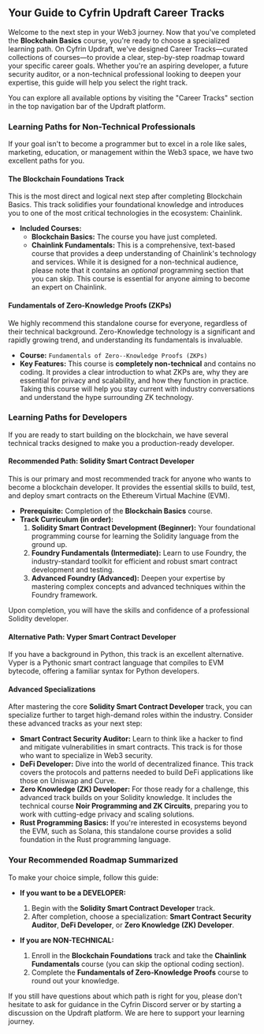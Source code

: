 ## Your Guide to Cyfrin Updraft Career Tracks

Welcome to the next step in your Web3 journey. Now that you've completed the **Blockchain Basics** course, you're ready to choose a specialized learning path. On Cyfrin Updraft, we've designed Career Tracks—curated collections of courses—to provide a clear, step-by-step roadmap toward your specific career goals. Whether you're an aspiring developer, a future security auditor, or a non-technical professional looking to deepen your expertise, this guide will help you select the right track.

You can explore all available options by visiting the "Career Tracks" section in the top navigation bar of the Updraft platform.

### Learning Paths for Non-Technical Professionals

If your goal isn't to become a programmer but to excel in a role like sales, marketing, education, or management within the Web3 space, we have two excellent paths for you.

#### The Blockchain Foundations Track

This is the most direct and logical next step after completing Blockchain Basics. This track solidifies your foundational knowledge and introduces you to one of the most critical technologies in the ecosystem: Chainlink.

*   **Included Courses:**
    *   **Blockchain Basics:** The course you have just completed.
    *   **Chainlink Fundamentals:** This is a comprehensive, text-based course that provides a deep understanding of Chainlink's technology and services. While it is designed for a non-technical audience, please note that it contains an *optional* programming section that you can skip. This course is essential for anyone aiming to become an expert on Chainlink.

#### Fundamentals of Zero-Knowledge Proofs (ZKPs)

We highly recommend this standalone course for everyone, regardless of their technical background. Zero-Knowledge technology is a significant and rapidly growing trend, and understanding its fundamentals is invaluable.

*   **Course:** `Fundamentals of Zero--Knowledge Proofs (ZKPs)`
*   **Key Features:** This course is **completely non-technical** and contains no coding. It provides a clear introduction to what ZKPs are, why they are essential for privacy and scalability, and how they function in practice. Taking this course will help you stay current with industry conversations and understand the hype surrounding ZK technology.

### Learning Paths for Developers

If you are ready to start building on the blockchain, we have several technical tracks designed to make you a production-ready developer.

#### Recommended Path: Solidity Smart Contract Developer

This is our primary and most recommended track for anyone who wants to become a blockchain developer. It provides the essential skills to build, test, and deploy smart contracts on the Ethereum Virtual Machine (EVM).

*   **Prerequisite:** Completion of the **Blockchain Basics** course.
*   **Track Curriculum (in order):**
    1.  **Solidity Smart Contract Development (Beginner):** Your foundational programming course for learning the Solidity language from the ground up.
    2.  **Foundry Fundamentals (Intermediate):** Learn to use Foundry, the industry-standard toolkit for efficient and robust smart contract development and testing.
    3.  **Advanced Foundry (Advanced):** Deepen your expertise by mastering complex concepts and advanced techniques within the Foundry framework.

Upon completion, you will have the skills and confidence of a professional Solidity developer.

#### Alternative Path: Vyper Smart Contract Developer

If you have a background in Python, this track is an excellent alternative. Vyper is a Pythonic smart contract language that compiles to EVM bytecode, offering a familiar syntax for Python developers.

#### Advanced Specializations

After mastering the core **Solidity Smart Contract Developer** track, you can specialize further to target high-demand roles within the industry. Consider these advanced tracks as your next step:

*   **Smart Contract Security Auditor:** Learn to think like a hacker to find and mitigate vulnerabilities in smart contracts. This track is for those who want to specialize in Web3 security.
*   **DeFi Developer:** Dive into the world of decentralized finance. This track covers the protocols and patterns needed to build DeFi applications like those on Uniswap and Curve.
*   **Zero Knowledge (ZK) Developer:** For those ready for a challenge, this advanced track builds on your Solidity knowledge. It includes the technical course **Noir Programming and ZK Circuits**, preparing you to work with cutting-edge privacy and scaling solutions.
*   **Rust Programming Basics:** If you're interested in ecosystems beyond the EVM, such as Solana, this standalone course provides a solid foundation in the Rust programming language.

### Your Recommended Roadmap Summarized

To make your choice simple, follow this guide:

*   **If you want to be a DEVELOPER:**
    1.  Begin with the **Solidity Smart Contract Developer** track.
    2.  After completion, choose a specialization: **Smart Contract Security Auditor**, **DeFi Developer**, or **Zero Knowledge (ZK) Developer**.

*   **If you are NON-TECHNICAL:**
    1.  Enroll in the **Blockchain Foundations** track and take the **Chainlink Fundamentals** course (you can skip the optional coding section).
    2.  Complete the **Fundamentals of Zero-Knowledge Proofs** course to round out your knowledge.

If you still have questions about which path is right for you, please don't hesitate to ask for guidance in the Cyfrin Discord server or by starting a discussion on the Updraft platform. We are here to support your learning journey.
